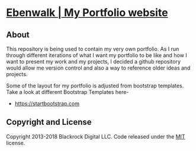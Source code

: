 # [Ebenwalk | My Portfolio website](https://ebenwalk/com)


## About
This repository is being used to contain my very own portfolio. As I run through different iterations of what I want my portfolio to be like and how I want to present my work and my projects, I decided a github repository would allow me version control and also a way to reference older ideas and projects.

Some of the layout for my portfolio is adjusted from bootstrap templates. Take a look at different Bootstrap Templates here-


* https://startbootstrap.com

## Copyright and License

Copyright 2013-2018 Blackrock Digital LLC. Code released under the [MIT](https://github.com/BlackrockDigital/startbootstrap-full/blob/gh-pages/LICENSE) license.
